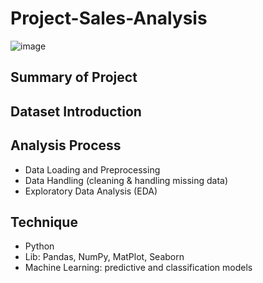 # Project-Sales-Analysis
![image](https://github.com/ngoclinhtran911/Project-Soi-Bien-Sales-Analysis/assets/165343651/cbc14883-68ca-4b6a-8de6-36c9a127e6e7)


## Summary of Project


## Dataset Introduction



## Analysis Process 
- Data Loading and Preprocessing
- Data Handling (cleaning & handling missing data)
- Exploratory Data Analysis (EDA)


## Technique
- Python
- Lib: Pandas, NumPy, MatPlot, Seaborn
- Machine Learning: predictive and classification models
